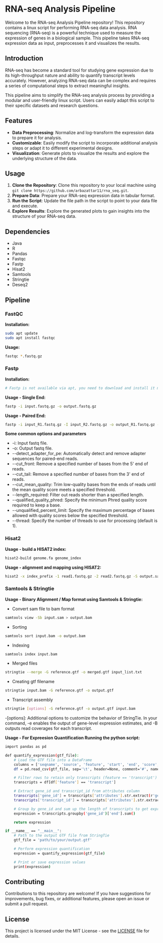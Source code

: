 # RNA-seq Analysis Pipeline

Welcome to the RNA-seq Analysis Pipeline repository! This repository contains a linux script for performing RNA-seq data analysis. RNA sequencing (RNA-seq) is a powerful technique used to measure the expression of genes in a biological sample. This pipeline takes RNA-seq expression data as input, preprocesses it and visualizes the results.

## Introduction

RNA-seq has become a standard tool for studying gene expression due to its high-throughput nature and ability to quantify transcript levels accurately. However, analyzing RNA-seq data can be complex and requires a series of computational steps to extract meaningful insights.

This pipeline aims to simplify the RNA-seq analysis process by providing a modular and user-friendly linux script. Users can easily adapt this script to their specific datasets and research questions.

## Features

- **Data Preprocessing**: Normalize and log-transform the expression data to prepare it for analysis.
- **Customizable**: Easily modify the script to incorporate additional analysis steps or adapt it to different experimental designs.
- **Visualization**: Generate plots to visualize the results and explore the underlying structure of the data.

## Usage

1. **Clone the Repository**: Clone this repository to your local machine using `git clone https://github.com/arbazattar11/rna_seq.git`.
2. **Prepare Data**: Prepare your RNA-seq expression data in tabular format.
3. **Run the Script**: Update the file path in the script to point to your data file and execute.
4. **Explore Results**: Explore the generated plots to gain insights into the structure of your RNA-seq data.

## Dependencies

- Java
- R
- Pandas
- Fastqc
- Fastp
- Hisat2
- Samtools
- Stringtie
- Deseq2

## Pipeline

### FastQC

**Installation:**
```bash
sudo apt update
sudo apt install fastqc
```

**Usage:**
```bash
fastqc *.fastq.gz
```

### Fastp

**Installation:**
```bash
# Fastp is not available via apt, you need to download and install it manually or via bioconda
```

**Usage - Single End:**
```bash
fastp -i input.fastq.gz -o output.fastq.gz
```

**Usage - Paired End:**
```bash
fastp -i input_R1.fastq.gz -I input_R2.fastq.gz -o output_R1.fastq.gz -O output_R2.fastq.gz --detect_adapter_for_pe
```

**Some common options and parameters**

- -i: Input fastq file.
- -o: Output fastq file.
- --detect_adapter_for_pe: Automatically detect and remove adapter sequences for paired-end reads.
- --cut_front: Remove a specified number of bases from the 5' end of reads.
- --cut_tail: Remove a specified number of bases from the 3' end of reads.
- --cut_mean_quality: Trim low-quality bases from the ends of reads until the mean quality score meets a specified threshold.
- --length_required: Filter out reads shorter than a specified length.
- --qualified_quality_phred: Specify the minimum Phred quality score required to keep a base.
- --unqualified_percent_limit: Specify the maximum percentage of bases allowed with quality scores below the specified threshold.
- --thread: Specify the number of threads to use for processing (default is 1).

### Hisat2 

**Usage - build a HISAT2 index:**
```bash
hisat2-build genome.fa genome_index
```
**Usage - alignment and mapping using HISAT2:**
```bash
hisat2 -x index_prefix -1 read1.fastq.gz -2 read2.fastq.gz -S output.sam
```
### Samtools & Stringtie
**Usage - Binary Alignment / Map format using Samtools & Stringtie:**
- Convert sam file to bam format
```bash
samtools view -Sb input.sam > output.bam
```
- Sorting
```bash
samtools sort input.bam -o output.bam
```
- Indexing
```bash
samtools index input.bam
```
- Merged files
```bash
stringtie --merge -G reference.gtf -o merged.gtf input_list.txt
```
- Creating gtf filename
```bash
stringtie input.bam -G reference.gtf -o output.gtf
```
- Transcript assembly

```bash
stringtie [options] -G reference.gtf -o output.gtf input.bam
```
-[options]: Additional options to customize the behavior of StringTie. In your command, -e enables the output of gene-level expression estimates, and -B outputs read coverages for each transcript.

**Usage - For Expreesion Quantification Running the python script:**
```bash
import pandas as pd

def quantify_expression(gtf_file):
    # Load the GTF file into a DataFrame
    columns = ['seqname', 'source', 'feature', 'start', 'end', 'score', 'strand', 'frame', 'attributes']
    df = pd.read_csv(gtf_file, sep='\t', header=None, comment='#', names=columns)

    # Filter rows to retain only transcripts (feature == 'transcript')
    transcripts = df[df['feature'] == 'transcript']

    # Extract gene_id and transcript_id from attributes column
    transcripts['gene_id'] = transcripts['attributes'].str.extract(r'gene_id "(.*?)";')
    transcripts['transcript_id'] = transcripts['attributes'].str.extract(r'transcript_id "(.*?)";')

    # Group by gene_id and sum up the length of transcripts to get expression
    expression = transcripts.groupby('gene_id')['end'].sum()

    return expression

if __name__ == "__main__":
    # Path to the output GTF file from StringTie
    gtf_file = 'path/to/your/output.gtf'

    # Perform expression quantification
    expression = quantify_expression(gtf_file)

    # Print or save expression values
    print(expression)
```
## Contributing

Contributions to this repository are welcome! If you have suggestions for improvements, bug fixes, or additional features, please open an issue or submit a pull request.

## License

This project is licensed under the MIT License - see the [LICENSE](LICENSE) file for details.
